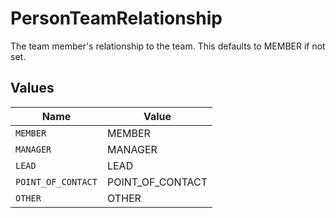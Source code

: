 # PersonTeamRelationship

The team member's relationship to the team. This defaults to MEMBER if not set.


## Values

| Name               | Value              |
| ------------------ | ------------------ |
| `MEMBER`           | MEMBER             |
| `MANAGER`          | MANAGER            |
| `LEAD`             | LEAD               |
| `POINT_OF_CONTACT` | POINT_OF_CONTACT   |
| `OTHER`            | OTHER              |
